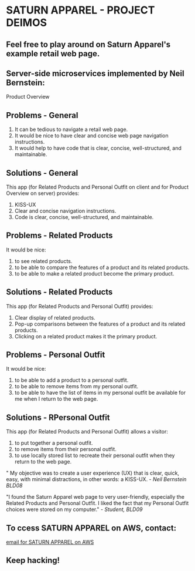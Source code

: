 # SATURN APPAREL - PROJECT DEIMOS
## Feel free to play around on Saturn Apparel's example retail web page.

## Server-side microservices implemented by Neil Bernstein:
Product Overview

## Problems - General
1. It can be tedious to navigate a retail web page.
2. It would be nice to have clear and concise web page navigation instructions.
3. It would help to have code that is clear, concise, well-structured, and maintainable.

## Solutions - General
This app (for Related Products and Personal Outfit on client and for Product Overview on server) provides:
1. KISS-UX 
2. Clear and concise navigation instructions.
3. Code is clear, concise, well-structured, and maintainable.

## Problems - Related Products
It would be nice: 
1. to see related products.
2. to be able to compare the features of a product and its related products.
3. to be able to make a related product become the primary product.

## Solutions - Related Products
This app (for Related Products and Personal Outfit) provides:
1. Clear display of related products.
2. Pop-up comparisons between the features of a product and its related products.
3. Clicking on a related product makes it the primary product.

## Problems - Personal Outfit
It would be nice:
1. to be able to add a product to a personal outfit.
2. to be able to remove items from my personal outfit.
3.  to be able to have the list of items in my personal outfit be available for me when I return to the web page.

## Solutions - RPersonal Outfit
This app (for Related Products and Personal Outfit) allows a visitor:
1. to put together a personal outfit.
2. to remove items from their personal outfit.
3. to use locally stored list to recreate their personal outfit when they return to the web page.

" My objective was to create a user experience (UX) that is clear, quick, easy, with minimal distractions, in other words: a KISS-UX. *- Neil Bernstein BLD08*

"I found the Saturn Apparel web page to very user-friendly, especially the Related Products and Personal Outfit. I liked the fact that my Personal Outfit choices were stored on my computer." *- Student, BLD09*

## To ccess SATURN APPAREL on AWS, contact:
[email for SATURN APPAREL on AWS](mailto:nsbernstein52@gmail.com)

## **Keep hacking!**
